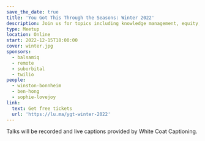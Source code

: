 ```yaml
---
save_the_date: true
title: 'You Got This Through the Seasons: Winter 2022'
description: Join us for topics including knowledge management, equity, and how nature benefits wellbeing.
type: Meetup
location: Online
start: 2022-12-15T18:00:00
cover: winter.jpg
sponsors:
  - balsamiq
  - remote
  - suborbital
  - twilio
people:
  - winston-bonnheim
  - ben-hong
  - sophie-lovejoy
link:
  text: Get free tickets
  url: 'https://lu.ma/ygt-winter-2022'
---
```


Talks will be recorded and live captions provided by White Coat Captioning.

<event-session
  title="Welcome talk"
  start="2022-12-15T18:00:00Z">
</event-session>

<!-- Sponsor: Suborbital -->

<event-session 
  title="Understanding Equity As Part Of Compensation Packages"
  start="2022-12-15T18:15:00Z" 
  :speakers='[people[ "winston-bonnheim"]]'
  description="In this talk, we'll cover the different types of equity, how to evaluate/compare equity offers, what questions you can ask to get further clarity, and what to consider as equity vests.">
</event-session>

<!-- SPONSOR: Twilio -->

<event-session 
  title="Atomic Notes: A 'Modern' Approach To Notetaking"
  start="2022-12-15T18:45:00Z" 
  :speakers='[people["ben-hong"]]'
  description="Ever take the time to write a detailed note, only to misplace it later on? Or how about investing hours into a note-taking system only to realize that while it worked really well at first, it didn't scale when it came to what you needed in reality. We'll talk about what is broken about traditional note-taking methodologies and software, and look forward to what's possible with the new tools and methodologies">
</event-session>

<!-- SPONSOR: Remote -->

<event-session 
  title="Why You Really Need To Get Out More"
  start="2022-12-15T19:15:00Z" 
  :speakers='[people["sophie-lovejoy"]]'
  description="There's so much evidence that getting outside is good for you. You might already have heard how it can improve your mental health and wellbeing, but it can also improve your creativity, and your attention span. It can even make you a nicer person. This session could benefit anyone who is spending most of their day in front of a screen.">
</event-session>

<!-- SPONSOR: Balsamiq -->